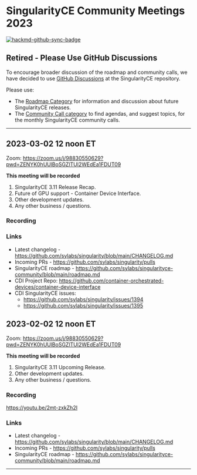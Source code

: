 # SingularityCE Community Meetings 2023

[![hackmd-github-sync-badge](https://hackmd.io/-EXJh1x7TvqCdRnmHIj_dA/badge)](https://hackmd.io/-EXJh1x7TvqCdRnmHIj_dA)

## Retired - Please Use GitHub Discussions

To encourage broader discussion of the roadmap and community calls, we have
decided to use [GitHub
Discussions](https://github.com/sylabs/singularity/discussions) at the
SingularityCE repository.

Please use:

 * The [Roadmap Category](https://github.com/sylabs/singularity/discussions/categories/roadmap) for information and discussion about future SingularityCE releases.
 * The [Community Call category](https://github.com/sylabs/singularity/discussions/categories/community-call) to find agendas, and suggest topics, for the monthly SingularityCE community calls.  
 
-----

## 2023-03-02 12 noon ET

Zoom: https://zoom.us/j/98830550629?pwd=ZENYK0hUUlBoSGZlTUl2WEdEa1FDUT09

**This meeting will be recorded**

1. SingularityCE 3.11 Release Recap.
2. Future of GPU support - Container Device Interface.
3. Other development updates.
4. Any other business / questions.

### Recording


### Links

* Latest changelog - https://github.com/sylabs/singularity/blob/main/CHANGELOG.md
* Incoming PRs - https://github.com/sylabs/singularity/pulls
* SingularityCE roadmap - https://github.com/sylabs/singularityce-community/blob/main/roadmap.md
* CDI Project Repo: https://github.com/container-orchestrated-devices/container-device-interface
* CDI SingularityCE issues:
  * https://github.com/sylabs/singularity/issues/1394
  * https://github.com/sylabs/singularity/issues/1395


## 2023-02-02 12 noon ET

Zoom: https://zoom.us/j/98830550629?pwd=ZENYK0hUUlBoSGZlTUl2WEdEa1FDUT09

**This meeting will be recorded**

1. SingularityCE 3.11 Upcoming Release.
2. Other development updates.
3. Any other business / questions.

### Recording

https://youtu.be/2mt-zxkZh2I

### Links

* Latest changelog - https://github.com/sylabs/singularity/blob/main/CHANGELOG.md
* Incoming PRs - https://github.com/sylabs/singularity/pulls
* SingularityCE roadmap - https://github.com/sylabs/singularityce-community/blob/main/roadmap.md

-----
